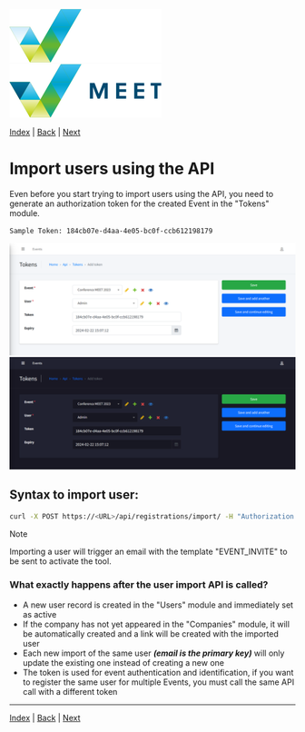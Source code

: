 [![MEET](../../_data/MEET_H_04.svg#gh-dark-mode-only "MEET")](../../README.md#gh-dark-mode-only)
[![MEET](../../_data/MEET_H_03.svg#gh-light-mode-only "MEET")](../../README.md#gh-light-mode-only)


[Index](../README.md) | [Back](0003.md) | [Next](0005.md)


# Import users using the API
Even before you start trying to import users using the API, you need to generate an authorization token for the created Event in the "Tokens" module.
```
Sample Token: 184cb07e-d4aa-4e05-bc0f-ccb612198179
```

![Tokens](../../_data/screenshots/0006.png#gh-light-mode-only "")
![Tokens](../../_data/screenshots/dark/0006.png#gh-dark-mode-only "")

## Syntax to import user:
```bash
curl -X POST https://<URL>/api/registrations/import/ -H "Authorization: Bearer <TOKEN_GENERATED_BY_ADMIN>" -d '[{"firstName": "Joe", "lastName": "Doe", "company": "NIX.CZ", "mail": "joe.doe@example.com", "asn": 6881, "countryCode": "CZ"} ]'
```
> [!NOTE]
> Importing a user will trigger an email with the template "EVENT_INVITE" to be sent to activate the tool.

### What exactly happens after the user import API is called?

- A new user record is created in the "Users" module and immediately set as active
- If the company has not yet appeared in the "Companies" module, it will be automatically created and a link will be created with the imported user
- Each new import of the same user ***(email is the primary key)*** will only update the existing one instead of creating a new one
- The token is used for event authentication and identification, if you want to register the same user for multiple Events, you must call the same API call with a different token



---
[Index](../README.md) | [Back](0003.md) | [Next](0005.md)